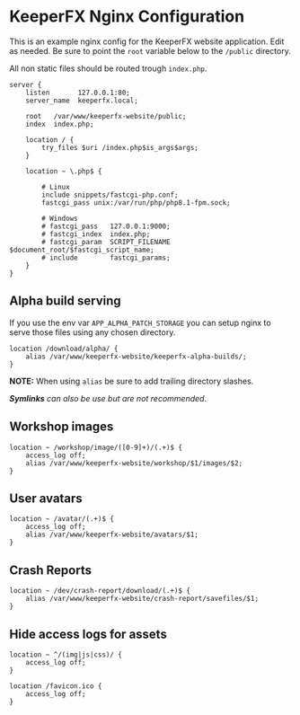 KeeperFX Nginx Configuration
============================

This is an example nginx config for the KeeperFX website application. Edit as needed.
Be sure to point the `root` variable below to the `/public` directory.

All non static files should be routed trough `index.php`.

```nginx
server {
	listen       127.0.0.1:80;
	server_name  keeperfx.local;
	
	root   /var/www/keeperfx-website/public;
	index  index.php;

	location / {
		try_files $uri /index.php$is_args$args;
	}
	
	location ~ \.php$ {
        
        # Linux
        include snippets/fastcgi-php.conf;
        fastcgi_pass unix:/var/run/php/php8.1-fpm.sock;

        # Windows
		# fastcgi_pass   127.0.0.1:9000;
		# fastcgi_index  index.php;
		# fastcgi_param  SCRIPT_FILENAME  $document_root/$fastcgi_script_name;
		# include        fastcgi_params;
	}
}
```

## Alpha build serving

If you use the env var `APP_ALPHA_PATCH_STORAGE` you can setup nginx to serve those files using any chosen directory.

```nginx
location /download/alpha/ {
    alias /var/www/keeperfx-website/keeperfx-alpha-builds/;
}
```

**NOTE:** When using `alias` be sure to add trailing directory slashes.

***Symlinks** can also be use but are not recommended.*

## Workshop images

```
location ~ /workshop/image/([0-9]+)/(.+)$ {
    access_log off;
    alias /var/www/keeperfx-website/workshop/$1/images/$2;
}
```

## User avatars

```
location ~ /avatar/(.+)$ {
    access_log off;
    alias /var/www/keeperfx-website/avatars/$1;
}
```

## Crash Reports

```
location ~ /dev/crash-report/download/(.+)$ {
    alias /var/www/keeperfx-website/crash-report/savefiles/$1;
}
```


## Hide access logs for assets

```
location ~ ^/(img|js|css)/ {
    access_log off;
}

location /favicon.ico {
    access_log off;
}
```
